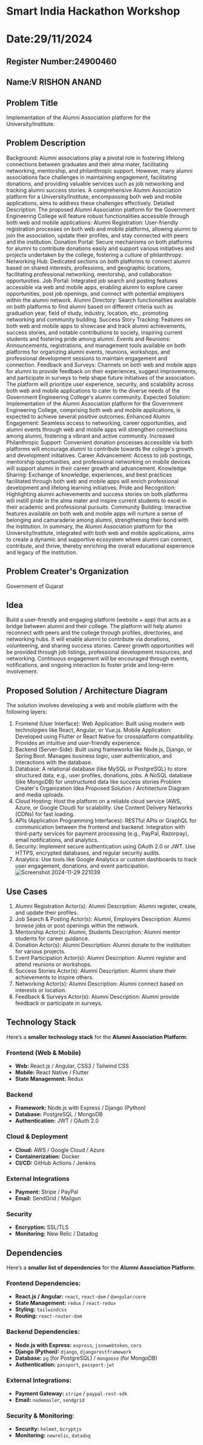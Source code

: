 # Smart India Hackathon Workshop
# Date:29/11/2024
## Register Number:24900460
## Name:V RISHON ANAND
## Problem Title
Implementation of the Alumni Association platform for the University/Institute.
## Problem Description
Background: Alumni associations play a pivotal role in fostering lifelong connections between graduates and their alma mater, facilitating networking, mentorship, and philanthropic support. However, many alumni associations face challenges in maintaining engagement, facilitating donations, and providing valuable services such as job networking and tracking alumni success stories. A comprehensive Alumni Association platform for a University/Institute, encompassing both web and mobile applications, aims to address these challenges effectively. Detailed Description: The proposed Alumni Association platform for the Government Engineering College will feature robust functionalities accessible through both web and mobile applications: Alumni Registration: User-friendly registration processes on both web and mobile platforms, allowing alumni to join the association, update their profiles, and stay connected with peers and the institution. Donation Portal: Secure mechanisms on both platforms for alumni to contribute donations easily and support various initiatives and projects undertaken by the college, fostering a culture of philanthropy. Networking Hub: Dedicated sections on both platforms to connect alumni based on shared interests, professions, and geographic locations, facilitating professional networking, mentorship, and collaboration opportunities. Job Portal: Integrated job search and posting features accessible via web and mobile apps, enabling alumni to explore career opportunities, post job openings, and connect with potential employers within the alumni network. Alumni Directory: Search functionalities available on both platforms to find alumni based on different criteria such as graduation year, field of study, industry, location, etc., promoting networking and community building. Success Story Tracking: Features on both web and mobile apps to showcase and track alumni achievements, success stories, and notable contributions to society, inspiring current students and fostering pride among alumni. Events and Reunions: Announcements, registrations, and management tools available on both platforms for organizing alumni events, reunions, workshops, and professional development sessions to maintain engagement and connection. Feedback and Surveys: Channels on both web and mobile apps for alumni to provide feedback on their experiences, suggest improvements, and participate in surveys to help shape future initiatives of the association. The platform will prioritize user experience, security, and scalability across both web and mobile applications to cater to the diverse needs of the Government Engineering College's alumni community. Expected Solution: Implementation of the Alumni Association platform for the Government Engineering College, comprising both web and mobile applications, is expected to achieve several positive outcomes: Enhanced Alumni Engagement: Seamless access to networking, career opportunities, and alumni events through web and mobile apps will strengthen connections among alumni, fostering a vibrant and active community. Increased Philanthropic Support: Convenient donation processes accessible via both platforms will encourage alumni to contribute towards the college's growth and development initiatives. Career Advancement: Access to job postings, mentorship opportunities, and professional networking on mobile devices will support alumni in their career growth and advancement. Knowledge Sharing: Exchange of knowledge, experiences, and best practices facilitated through both web and mobile apps will enrich professional development and lifelong learning initiatives. Pride and Recognition: Highlighting alumni achievements and success stories on both platforms will instill pride in the alma mater and inspire current students to excel in their academic and professional pursuits. Community Building: Interactive features available on both web and mobile apps will nurture a sense of belonging and camaraderie among alumni, strengthening their bond with the institution. In summary, the Alumni Association platform for the University/Institute, integrated with both web and mobile applications, aims to create a dynamic and supportive ecosystem where alumni can connect, contribute, and thrive, thereby enriching the overall educational experience and legacy of the institution.
## Problem Creater's Organization
Government of Gujarat

## Idea
Build a user-friendly and engaging platform (website + app) that acts as a bridge
between alumni and their college. The platform will help alumni reconnect with peers
and the college through profiles, directories, and networking hubs. It will enable alumni
to contribute via donations, volunteering, and sharing success stories. Career growth
opportunities will be provided through job listings, professional development resources,
and networking. Continuous engagement will be encouraged through events,
notifications, and ongoing interaction to foster pride and long-term involvement.

## Proposed Solution / Architecture Diagram
The solution involves developing a web and mobile platform with the following layers:
1. Frontend (User Interface):
Web Application: Built using modern web technologies like React, Angular, or
Vue.js.
Mobile Application: Developed using Flutter or React Native for crossplatform compatibility.
Provides an intuitive and user-friendly experience.
2. Backend (Server-Side):
Built using frameworks like Node.js, Django, or Spring Boot.
Manages business logic, user authentication, and interactions with the
database.
3. Database:
A relational database (like MySQL or PostgreSQL) to store structured data, e.g.,
user profiles, donations, jobs.
A NoSQL database (like MongoDB) for unstructured data like success stories
Problem Creater's Organization
Idea
Proposed Solution / Architecture Diagram
and media uploads.
4. Cloud Hosting:
Host the platform on a reliable cloud service (AWS, Azure, or Google Cloud) for
scalability.
Use Content Delivery Networks (CDNs) for fast loading.
5. APIs (Application Programming Interfaces):
RESTful APIs or GraphQL for communication between the frontend and
backend.
Integration with third-party services for payment processing (e.g., PayPal,
Razorpay), email notifications, and analytics.
6. Security:
Implement secure authentication using OAuth 2.0 or JWT.
Use HTTPS, encrypted databases, and regular security audits.
7. Analytics:
Use tools like Google Analytics or custom dashboards to track user
engagement, donations, and event participation.
![Screenshot 2024-11-29 221039](https://github.com/user-attachments/assets/0a48cd94-e4cb-4b8f-9161-43578ef0072f)

## Use Cases
1. Alumni Registration
Actor(s): Alumni
Description: Alumni register, create, and update their profiles.
2. Job Search & Posting
Actor(s): Alumni, Employers
Description: Alumni browse jobs or post openings within the network.
3. Mentorship
Actor(s): Alumni, Students
Description: Alumni mentor students for career guidance.
4. Donation
Actor(s): Alumni
Description: Alumni donate to the institution for various projects.
5. Event Participation
Actor(s): Alumni
Description: Alumni register and attend reunions or workshops.
6. Success Stories
Actor(s): Alumni
Description: Alumni share their achievements to inspire others.
7. Networking
Actor(s): Alumni
Description: Alumni connect based on interests or location.
8. Feedback & Surveys
Actor(s): Alumni
Description: Alumni provide feedback or participate in surveys.
## Technology Stack
Here’s a **smaller technology stack** for the **Alumni Association Platform**:

### **Frontend (Web & Mobile)**
- **Web:** React.js / Angular, CSS3 / Tailwind CSS
- **Mobile:** React Native / Flutter
- **State Management:** Redux

### **Backend**
- **Framework:** Node.js with Express / Django (Python)
- **Database:** PostgreSQL / MongoDB
- **Authentication:** JWT / OAuth 2.0

### **Cloud & Deployment**
- **Cloud:** AWS / Google Cloud / Azure
- **Containerization:** Docker
- **CI/CD:** GitHub Actions / Jenkins

### **External Integrations**
- **Payment:** Stripe / PayPal
- **Email:** SendGrid / Mailgun

### **Security**
- **Encryption:** SSL/TLS
- **Monitoring:** New Relic / Datadog


## Dependencies
Here’s a **smaller list of dependencies** for the **Alumni Association Platform**:

### **Frontend Dependencies:**
- **React.js / Angular:** `react`, `react-dom` / `@angular/core`
- **State Management:** `redux` / `react-redux`
- **Styling:** `tailwindcss`
- **Routing:** `react-router-dom`

### **Backend Dependencies:**
- **Node.js with Express:** `express`, `jsonwebtoken`, `cors`
- **Django (Python):** `django`, `djangorestframework`
- **Database:** `pg` (for PostgreSQL) / `mongoose` (for MongoDB)
- **Authentication:** `passport`, `passport-jwt`

### **External Integrations:**
- **Payment Gateway:** `stripe` / `paypal-rest-sdk`
- **Email:** `nodemailer`, `sendgrid`

### **Security & Monitoring:**
- **Security:** `helmet`, `bcryptjs`
- **Monitoring:** `newrelic`, `datadog`
